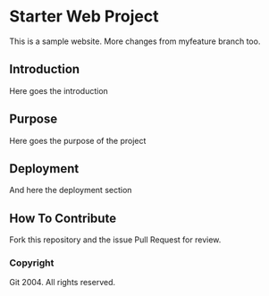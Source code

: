 # Starter Web Project
 This is a sample website. More changes from myfeature branch too.

## Introduction
 Here goes the introduction

## Purpose
 Here goes the purpose of the project

## Deployment
 And here the deployment section

## How To Contribute
 Fork this repository and the issue Pull Request for review.

### Copyright
 Git 2004. All rights reserved.
